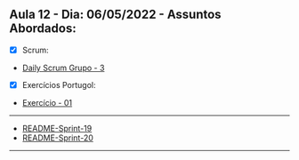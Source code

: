 ## Aula 12 - Dia: 06/05/2022 - Assuntos Abordados:

- [x] Scrum:
* [Daily Scrum Grupo - 3](#)

- [x] Exercícios Portugol:
* [Exercício - 01](#)

***************
* [README-Sprint-19](README-Sprint-19.md)
* [README-Sprint-20](README-Sprint-20.md)
***************